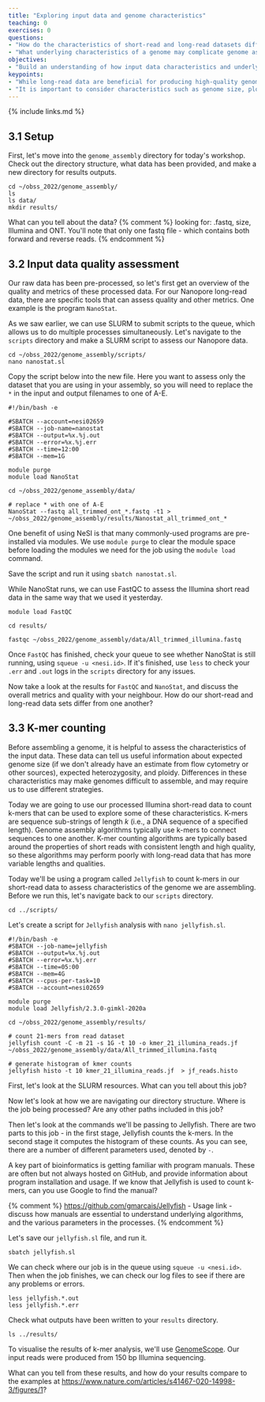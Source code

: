 ```yaml
---
title: "Exploring input data and genome characteristics"
teaching: 0
exercises: 0
questions:
- "How do the characteristics of short-read and long-read datasets differ?"
- "What underlying characteristics of a genome may complicate genome assembly?"
objectives:
- "Build an understanding of how input data characteristics and underlying genome properties can impact genome assembly"
keypoints:
- "While long-read data are beneficial for producing high-quality genomes, short-read data can help understand the underlying properties of the genome of the focal species."
- "It is important to consider characteristics such as genome size, ploidy, and heterozygosity before assembling a genome, as this may influence program choice, parameter-setting, and overall assembly quality."
---
```


{% include links.md %}

## 3.1 Setup

First, let's move into the `genome_assembly` directory for today's workshop. Check out the directory structure, what data has been provided, and make a new directory for results outputs.

```
cd ~/obss_2022/genome_assembly/
ls 
ls data/
mkdir results/
```

What can you tell about the data? {% comment %}  looking for: .fastq, size, Illumina and ONT. You'll note that only one fastq file - which contains both forward and reverse reads. {% endcomment %} 

## 3.2 Input data quality assessment

Our raw data has been pre-processed, so let's first get an overview of the quality and metrics of these processed data. For our Nanopore long-read data, there are specific tools that can assess quality and other metrics. One example is the program `NanoStat`. 

As we saw earlier, we can use SLURM to submit scripts to the queue, which allows us to do multiple processes simultaneously. Let's navigate to the `scripts` directory and make a SLURM script to assess our Nanopore data.

```
cd ~/obss_2022/genome_assembly/scripts/
nano nanostat.sl
```

Copy the script below into the new file. Here you want to assess only the dataset that you are using in your assembly, so you will need to replace the `*` in the input and output filenames to one of A-E. 

```
#!/bin/bash -e

#SBATCH --account=nesi02659
#SBATCH --job-name=nanostat
#SBATCH --output=%x.%j.out
#SBATCH --error=%x.%j.err
#SBATCH --time=12:00
#SBATCH --mem=1G

module purge
module load NanoStat 

cd ~/obss_2022/genome_assembly/data/

# replace * with one of A-E
NanoStat --fastq all_trimmed_ont_*.fastq -t1 > ~/obss_2022/genome_assembly/results/Nanostat_all_trimmed_ont_*
```

One benefit of using NeSI is that many commonly-used programs are pre-installed via modules. We use `module purge` to clear the module space before loading the modules we need for the job using the `module load` command. 

Save the script and run it using `sbatch nanostat.sl`.

While NanoStat runs, we can use FastQC to assess the Illumina short read data in the same way that we used it yesterday. 

```
module load FastQC

cd results/

fastqc ~/obss_2022/genome_assembly/data/All_trimmed_illumina.fastq
```

Once `FastQC` has finished, check your queue to see whether NanoStat is still running, using `squeue -u <nesi.id>`. If it's finished, use `less` to check your `.err` and `.out` logs in the `scripts` directory for any issues.

Now take a look at the results for `FastQC` and `NanoStat`, and discuss the overall metrics and quality with your neighbour. How do our short-read and long-read data sets differ from one another? 

## 3.3 K-mer counting

Before assembling a genome, it is helpful to assess the characteristics of the input data. These data can tell us useful information about expected genome size (if we don't already have an estimate from flow cytometry or other sources), expected heterozygosity, and ploidy. Differences in these characteristics may make genomes difficult to assemble, and may require us to use different strategies.

Today we are going to use our processed Illumina short-read data to count k-mers that can be used to explore some of these characteristics. K-mers are sequence sub-strings of length *k* (i.e., a DNA sequence of a specified length). Genome assembly algorithms typically use k-mers to connect sequences to one another. K-mer counting algorithms are typically based around the properties of short reads with consistent length and high quality, so these algorithms may perform poorly with long-read data that has more variable lengths and qualities. 

Today we'll be using a program called `Jellyfish` to count k-mers in our short-read data to assess characteristics of the genome we are assembling. Before we run this, let's navigate back to our `scripts` directory.

```
cd ../scripts/
```

Let's create a script for `Jellyfish` analysis with `nano jellyfish.sl`.

```
#!/bin/bash -e
#SBATCH --job-name=jellyfish
#SBATCH --output=%x.%j.out
#SBATCH --error=%x.%j.err
#SBATCH --time=05:00
#SBATCH --mem=4G
#SBATCH --cpus-per-task=10 
#SBATCH --account=nesi02659

module purge
module load Jellyfish/2.3.0-gimkl-2020a

cd ~/obss_2022/genome_assembly/results/

# count 21-mers from read dataset
jellyfish count -C -m 21 -s 1G -t 10 -o kmer_21_illumina_reads.jf ~/obss_2022/genome_assembly/data/All_trimmed_illumina.fastq

# generate histogram of kmer counts
jellyfish histo -t 10 kmer_21_illumina_reads.jf  > jf_reads.histo
```

First, let's look at the SLURM resources. What can you tell about this job?

Now let's look at how we are navigating our directory structure. Where is the job being processed? Are any other paths included in this job?

Then let's look at the commands we'll be passing to Jellyfish. There are two parts to this job - in the first stage, Jellyfish counts the k-mers. In the second stage it computes the histogram of these counts. As you can see, there are a number of different parameters used, denoted by `-`.

A key part of bioinformatics is getting familiar with program manuals. These are often but not always hosted on GitHub, and provide information about program installation and usage. If we know that Jellyfish is used to count k-mers, can you use Google to find the manual?

{% comment %} https://github.com/gmarcais/Jellyfish - Usage link - discuss how manuals are essential to understand underlying algorithms, and the various parameters in the processes. {% endcomment %} 

Let's save our `jellyfish.sl` file, and run it.

```
sbatch jellyfish.sl
```

We can check where our job is in the queue using `squeue -u <nesi.id>`. Then when the job finishes, we can check our log files to see if there are any problems or errors. 

```
less jellyfish.*.out
less jellyfish.*.err
```

Check what outputs have been written to your `results` directory.

```
ls ../results/
```

To visualise the results of k-mer analysis, we'll use [GenomeScope](http://qb.cshl.edu/genomescope/). Our input reads were produced from 150 bp Illumina sequencing.

What can you tell from these results, and how do your results compare to the examples at <https://www.nature.com/articles/s41467-020-14998-3/figures/1>?
